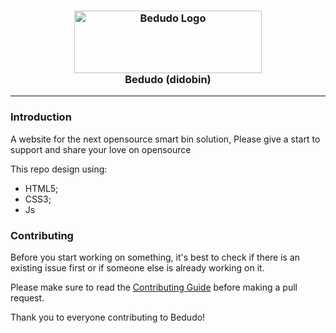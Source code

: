 <h3 align="center">
  <img src="https://didobin.pages.dev/assets/img/logo.png" alt="Bedudo Logo" width="300" height="100" />
  <br/>
  Bedudo (didobin)
</h3>

---

### Introduction

A website for the next opensource smart bin solution, Please give a start to support and share your love on opensource

This repo design using:
-  HTML5;
-  CSS3;
-  Js

### Contributing

Before you start working on something, it's best to check if there is an existing issue first or if someone else is already working on it.

Please make sure to read the [Contributing Guide](CONTRIBUTING.md) before making a pull request.

Thank you to everyone contributing to Bedudo! 
